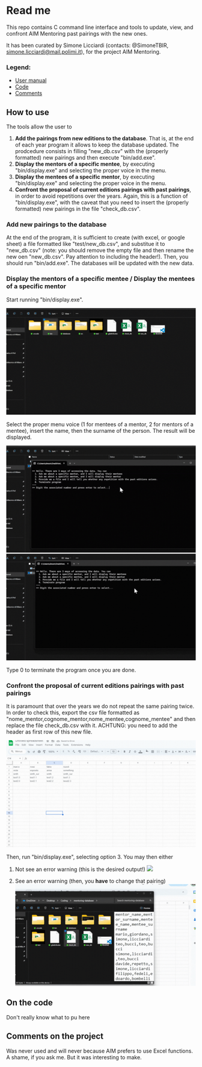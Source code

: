 # Read me

This repo contains C command line interface and tools to update, view, and confront AIM Mentoring past pairings with the new ones.

It has been curated by Simone Licciardi (contacts: @SimoneTBIR, simone.licciardi@mail.polimi.it), for the project AIM Mentoring.

### Legend:
- [User manual](#how-to-use)
- [Code](#on-the-code)
- [Comments](#comments-on-the-project)

## How to use

The tools allow the user to
1. **Add the pairings from new editions to the database**. That is, at the end of each year program it allows to keep the database updated. The prodcedure consists in filling "new_db.csv" with the (properly formatted) new pairings and then execute "bin/add.exe".
2. **Display the mentors of a specific mentee**, by executing "bin/display.exe" and selecting the proper voice in the menu.
2. **Display the mentees of a specific mentor**, by executing "bin/display.exe" and selecting the proper voice in the menu.
3. **Confront the proposal of current editions pairings with past pairings**, in order to avoid repetitions over the years. Again, this is a function of "bin/display.exe", with the caveat that you need to insert the (properly formatted) new pairings in the file "check_db.csv".

### Add new pairings to the database
At the end of the program, it is sufficient to create (with excel, or google sheet) a file formatted like "test/new_db.csv", and substitue it to "new_db.csv" (note: you should remove the empty file and then rename the new oen "new_db.csv". Pay attention to including the header!). Then, you should run "bin/add.exe". The databases will be updated with the new data.

### Display the mentors of a specific mentee / Display the mentees of a specific mentor
Start running "bin/display.exe".

![](misc/run_display.gif)

Select the proper menu voice (1 for mentees of a mentor, 2 for mentors of a mentee), insert the name, then the surname of the person. The result will be displayed.

![](misc/find_mentees.gif)
![](misc/find_mentors.gif)

Type 0 to terminate the program once you are done.

### Confront the proposal of current editions pairings with past pairings
It is paramount that over the years we do not repeat the same pairing twice. In order to check this, export the csv file formatted as "nome_mentor,cognome_mentor,nome_mentee,cognome_mentee" and then replace the file check_db.csv with it. ACHTUNG: you need to add the header as first row of this new file.

![](misc/calc_use.gif)

Then, run "bin/display.exe", selecting option 3. You may then either
1. Not see an error warning (this is the desired output!)
![](misc/use_case.gif)

2. See an error warning (then, you **have** to change that pairing)
![](misc/error_case.gif)

## On the code

Don't really know what to pu here

## Comments on the project

Was never used and will never because AIM prefers to use Excel functions. A shame, if you ask me. But it was interesting to make.